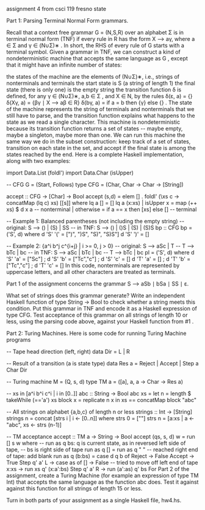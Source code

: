 assignment 4 from csci 119 fresno state

Part 1: Parsing Terminal Normal Form grammars.

Recall that a context free grammar G = (N,S,R) over an alphabet Σ is in terminal normal form (TNF) if every rule in R  has the form X ⟶ aγ, where a ∈ Σ and γ ∈ (N∪Σ)∗ . In short, the RHS of every rule of G starts with a terminal symbol. Given a grammar in TNF, we can construct a kind of nondeterministic machine that accepts the same language as G , except that it might have an infinite number of states:

the states of the machine are the elements of (N∪Σ)∗, i.e., strings of nonterminals and terminals
the start state is S (a string of length 1)
the final state (there is only one) is the empty string
the transition function δ is defined, for any γ ∈ (N∪Σ)∗, a,b ∈ Σ , and X ∈ N, by the rules
δ(ε, a) = {}
δ(Xγ, a) = {βγ ∣ X ⟶ aβ ∈ R}
δ(bγ, a) = if  a = b then {γ} else {} .
The state of the machine represents the string of terminals and nonterminals that we still have to parse, and the transition function explains what happens to the state as we read a single character. This machine is nondeterministic because its transition function returns a set of states -- maybe empty, maybe a singleton, maybe more than one. We can run this machine the same way we do in the subset construction: keep track of a set of states, transition on each state in the set, and accept if the final state is among the states reached by the end. Here is a complete Haskell implementation, along with two examples:

import Data.List (foldl')
import Data.Char (isUpper)

-- CFG G = (Start, Follows)
type CFG = (Char, Char -> Char -> [String])

accept :: CFG -> [Char] -> Bool
accept (s,d) = elem [] . foldl' (\xs c -> concatMap (lq c) xs) [[s]] where
  lq a [] = []
  lq a (x:xs) | isUpper x = map (++ xs) $ d x a          -- nonterminal
              | otherwise = if a == x then [xs] else []  -- terminal

-- Example 1: Balanced parentheses (not including the empty string)
-- original: S --> () | (S) | SS
-- in TNF:   S --> () | ()S | (S) | (S)S
bp :: CFG
bp = ('S', d) where
  d 'S' '(' = [")", ")S", "S)", "S)S"]
  d 'S' ')' = []

-- Example 2: {a^i b^j c^{i+j} | i >= 0, j > 0}
-- original: S --> aSc | T
--           T --> bTc | bc
-- in TNF:   S --> aSc | bTc | bc
--           T --> bTc | bc
pl = ('S', d) where
  d 'S' 'a' = ["Sc"]      ;  d 'S' 'b' = ["Tc","c"]  ;  d 'S' 'c' = []
  d 'T' 'a' = []          ;  d 'T' 'b' = ["Tc","c"]  ;  d 'T' 'c' = []
In this code, nonterminals are represented by uppercase letters, and all other characters are treated as terminals.

Part 1 of the assignment concerns the grammar S ⟶ aSb ∣ bSa ∣ SS ∣ ε.

What set of strings does this grammar generate? Write an independent Haskell function of type String -> Bool to check whether a string meets this condition.
Put this grammar in TNF and encode it as a Haskell expression of type CFG.
Test acceptance of this grammar on all strings of length 10 or less, using the parsing code above, against your Haskell function from #1 .
 

Part 2: Turing Machines. Here is some code for running Turing Machine programs

-- Tape head direction (left, right)
data Dir = L | R

-- Result of a transition (a is state type)
data Res a = Reject | Accept | Step a Char Dir

-- Turing machine M = (Q, s, d)
type TM a = ([a], a, a -> Char -> Res a)

-- xs in [a^i b^i c^i | i in [0..]]
abc :: String -> Bool
abc xs = let n = length $ takeWhile (=='a') xs
             block x = replicate n x
         in xs == concatMap block "abc"

-- All strings on alphabet {a,b,c} of length n or less
strings :: Int -> [String]
strings n = concat [strs i | i <- [0..n]] where
  strs 0 = [""]
  strs n = [a:xs | a <- "abc", xs <- strs (n-1)]

-- TM acceptance
accept :: TM a -> String -> Bool
accept (qs, s, d) w = run [] s w where
  -- run as q bs: q is current state, as in reversed left side of tape,
  -- bs is right side of tape
  run as q [] = run as q " "  -- reached right end of tape: add blank
  run as q (b:bs) = case d q b of
                      Reject -> False
                      Accept -> True
                      Step q' a' L -> case as of
                                        [] -> False  -- tried to move off left end of tape
                                        x:xs -> run xs q' (x:a':bs)
                      Step q' a' R -> run (a':as) q' bs
For Part 2 of the assignment, create a Turing Machine (for example an expression of type TM Int) that accepts the same language as the function abc does. Test it against against this function for all strings of length 15 or less.

Turn in both parts of your assignment as a single Haskell file, hw4.hs.
